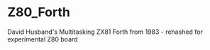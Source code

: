 # Z80_Forth
David Husband's Multitasking ZX81  Forth from 1983 - rehashed for experimental Z80 board
